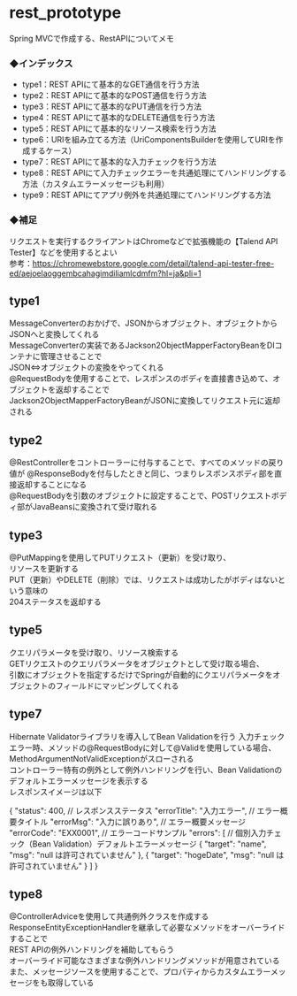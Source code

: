 # rest_prototype
Spring MVCで作成する、RestAPIについてメモ

### ◆インデックス
 - type1：REST APIにて基本的なGET通信を行う方法
 - type2：REST APIにて基本的なPOST通信を行う方法
 - type3：REST APIにて基本的なPUT通信を行う方法
 - type4：REST APIにて基本的なDELETE通信を行う方法
 - type5：REST APIにて基本的なリソース検索を行う方法
 - type6：URIを組み立てる方法（UriComponentsBuilderを使用してURIを作成するケース）
 - type7：REST APIにて基本的な入力チェックを行う方法
 - type8：REST APIにて入力チェックエラーを共通処理にてハンドリングする方法（カスタムエラーメッセージも利用）
 - type9：REST APIにてアプリ例外を共通処理にてハンドリングする方法
 
### ◆補足
リクエストを実行するクライアントはChromeなどで拡張機能の【Talend API Tester】などを使用するとよい  
参考：https://chromewebstore.google.com/detail/talend-api-tester-free-ed/aejoelaoggembcahagimdiliamlcdmfm?hl=ja&pli=1


## type1  
MessageConverterのおかげで、JSONからオブジェクト、オブジェクトからJSONへと変換してくれる  
MessageConverterの実装であるJackson2ObjectMapperFactoryBeanをDIコンテナに管理させることで  
JSON⇔オブジェクトの変換をやってくれる  
@RequestBodyを使用することで、レスポンスのボディを直接書き込めて、オブジェクトを返却することで  
Jackson2ObjectMapperFactoryBeanがJSONに変換してリクエスト元に返却される

## type2  
@RestControllerをコントローラーに付与することで、すべてのメソッドの戻り値が
@ResponseBodyを付与したときと同じ、つまりレスポンスボディ部を直接返却することになる  
@RequestBodyを引数のオブジェクトに設定することで、POSTリクエストボディ部がJavaBeansに変換されて受け取れる  

## type3  
@PutMappingを使用してPUTリクエスト（更新）を受け取り、  
リソースを更新する  
PUT（更新）やDELETE（削除）では、リクエストは成功したがボディはないという意味の  
204ステータスを返却する

## type5  
クエリパラメータを受け取り、リソース検索する  
GETリクエストのクエリパラメータをオブジェクトとして受け取る場合、  
引数にオブジェクトを指定するだけでSpringが自動的にクエリパラメータをオブジェクトのフィールドにマッピングしてくれる

## type7  
Hibernate Validatorライブラリを導入してBean Validationを行う
入力チェックエラー時、メソッドの@RequestBodyに対して@Validを使用している場合、  
MethodArgumentNotValidExceptionがスローされる  
コントローラー特有の例外として例外ハンドリングを行い、Bean Validationのデフォルトエラーメッセージを表示する  
レスポンスイメージは以下

{
    "status": 400, // レスポンスステータス
    "errorTitle": "入力エラー", // エラー概要タイトル
    "errorMsg": "入力に誤りあり", // エラー概要メッセージ
    "errorCode": "EXX0001", // エラーコードサンプル
    "errors": [ // 個別入力チェック（Bean Validation）デフォルトエラーメッセージ
        {
            "target": "name",
            "msg": "null は許可されていません"
        },
        {
            "target": "hogeDate",
            "msg": "null は許可されていません"
        }
    ]
}

## type8  
@ControllerAdviceを使用して共通例外クラスを作成する  
ResponseEntityExceptionHandlerを継承して必要なメソッドをオーバーライドすることで  
REST APIの例外ハンドリングを補助してもらう  
オーバーライド可能なさまざまな例外ハンドリングメソッドが用意されている  
また、メッセージソースを使用することで、プロパティからカスタムエラーメッセージをも取得している


